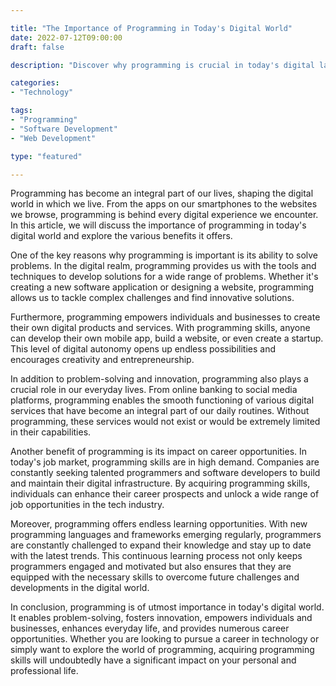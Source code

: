 ```yaml
---

title: "The Importance of Programming in Today's Digital World"
date: 2022-07-12T09:00:00
draft: false

description: "Discover why programming is crucial in today's digital landscape and the various benefits it offers."

categories:
- "Technology"

tags:
- "Programming"
- "Software Development"
- "Web Development"

type: "featured"

---
```


Programming has become an integral part of our lives, shaping the digital world in which we live. From the apps on our smartphones to the websites we browse, programming is behind every digital experience we encounter. In this article, we will discuss the importance of programming in today's digital world and explore the various benefits it offers.

One of the key reasons why programming is important is its ability to solve problems. In the digital realm, programming provides us with the tools and techniques to develop solutions for a wide range of problems. Whether it's creating a new software application or designing a website, programming allows us to tackle complex challenges and find innovative solutions.

Furthermore, programming empowers individuals and businesses to create their own digital products and services. With programming skills, anyone can develop their own mobile app, build a website, or even create a startup. This level of digital autonomy opens up endless possibilities and encourages creativity and entrepreneurship.

In addition to problem-solving and innovation, programming also plays a crucial role in our everyday lives. From online banking to social media platforms, programming enables the smooth functioning of various digital services that have become an integral part of our daily routines. Without programming, these services would not exist or would be extremely limited in their capabilities.

Another benefit of programming is its impact on career opportunities. In today's job market, programming skills are in high demand. Companies are constantly seeking talented programmers and software developers to build and maintain their digital infrastructure. By acquiring programming skills, individuals can enhance their career prospects and unlock a wide range of job opportunities in the tech industry.

Moreover, programming offers endless learning opportunities. With new programming languages and frameworks emerging regularly, programmers are constantly challenged to expand their knowledge and stay up to date with the latest trends. This continuous learning process not only keeps programmers engaged and motivated but also ensures that they are equipped with the necessary skills to overcome future challenges and developments in the digital world.

In conclusion, programming is of utmost importance in today's digital world. It enables problem-solving, fosters innovation, empowers individuals and businesses, enhances everyday life, and provides numerous career opportunities. Whether you are looking to pursue a career in technology or simply want to explore the world of programming, acquiring programming skills will undoubtedly have a significant impact on your personal and professional life.
